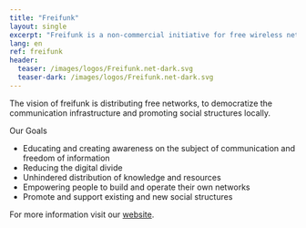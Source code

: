 ```yaml
---
title: "Freifunk"
layout: single
excerpt: "Freifunk is a non-commercial initiative for free wireless networks."
lang: en
ref: freifunk
header:
  teaser: /images/logos/Freifunk.net-dark.svg
  teaser-dark: /images/logos/Freifunk.net-dark.svg
---
```


The vision of freifunk is distributing free networks, to democratize the communication infrastructure and promoting social structures locally.

Our Goals

* Educating and creating awareness on the subject of communication and freedom of information
* Reducing the digital divide
* Unhindered distribution of knowledge and resources
* Empowering people to build and operate their own networks
* Promote and support existing and new social structures

For more information visit our [website](https://freifunk.net/en/).
